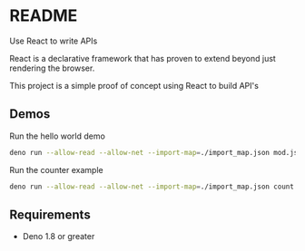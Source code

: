 # README

Use React to write APIs 

React is a declarative framework that has proven to extend beyond just rendering the browser.

This project is a simple proof of concept using React to build API's

## Demos

Run the hello world demo

``` sh
deno run --allow-read --allow-net --import-map=./import_map.json mod.jsx
```

Run the counter example

``` sh
deno run --allow-read --allow-net --import-map=./import_map.json count.jsx
```

## Requirements

* Deno 1.8 or greater
